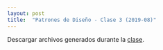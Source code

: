 ```yaml
---
layout: post
title:  "Patrones de Diseño - Clase 3 (2019-08)"
---
```


Descargar archivos generados durante la [clase].

[clase]: /assets/201908PdD-c3.zip
